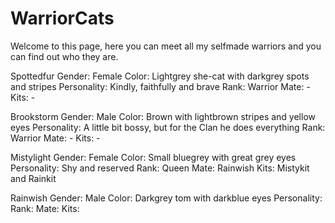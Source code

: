 # WarriorCats

Welcome to this page, here you can meet all my selfmade warriors and you can find out who they are.

Spottedfur
Gender: Female
Color: Lightgrey she-cat with darkgrey spots and stripes
Personality: Kindly, faithfully and brave
Rank: Warrior
Mate: - 
Kits: - 

Brookstorm
Gender: Male
Color: Brown with lightbrown stripes and yellow eyes
Personality: A little bit bossy, but for the Clan he does everything
Rank: Warrior
Mate: -
Kits: -

Mistylight
Gender: Female
Color: Small bluegrey with great grey eyes
Personality: Shy and reserved
Rank: Queen
Mate: Rainwish
Kits: Mistykit and Rainkit

Rainwish
Gender: Male
Color: Darkgrey tom with darkblue eyes
Personality:
Rank:
Mate:
Kits:
